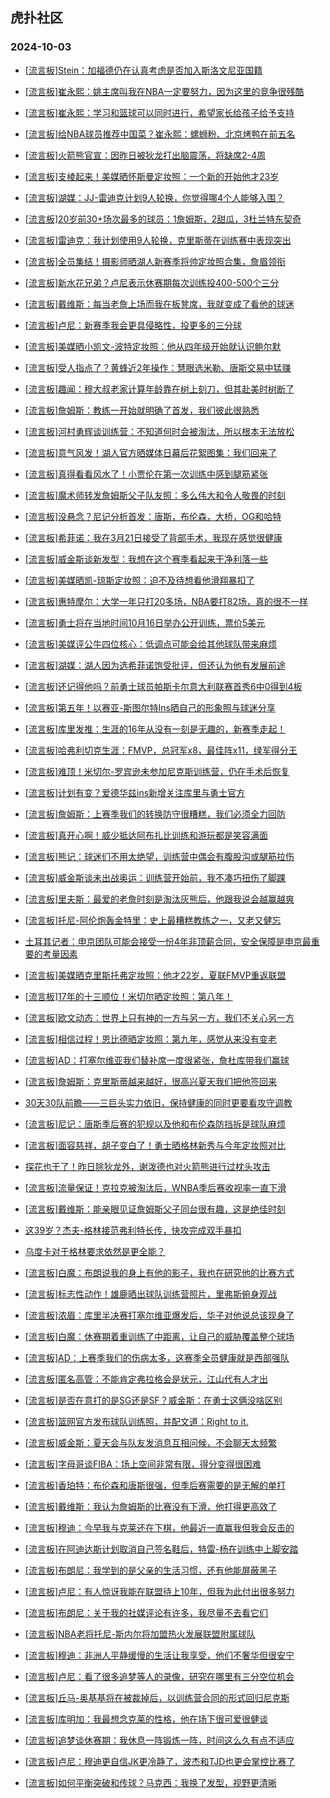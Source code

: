 ## 虎扑社区 
### 2024-10-03

+ [[流言板]Stein：加福德仍在认真考虑是否加入斯洛文尼亚国籍](https://bbs.hupu.com/628208167.html)

+ [[流言板]崔永熙：姚主席叫我在NBA一定要努力，因为这里的竞争很残酷](https://bbs.hupu.com/628208825.html)

+ [[流言板]崔永熙：学习和篮球可以同时进行，希望家长给孩子给予支持](https://bbs.hupu.com/628208599.html)

+ [[流言板]给NBA球员推荐中国菜？崔永熙：螺蛳粉、北京烤鸭在前五名](https://bbs.hupu.com/628208341.html)

+ [[流言板]火箭熊官宣：因昨日被狄龙打出脑震荡，将缺席2-4周](https://bbs.hupu.com/628205234.html)

+ [[流言板]支棱起来！美媒晒怀斯曼定妆照：一个新的开始他才23岁](https://bbs.hupu.com/628205414.html)

+ [[流言板]湖媒：JJ-雷迪克计划9人轮换，你觉得哪4个人能够入围？](https://bbs.hupu.com/628209499.html)

+ [[流言板]20岁前30+场次最多的球员：1詹姆斯，2甜瓜，3杜兰特东契奇](https://bbs.hupu.com/628207631.html)

+ [[流言板]雷迪克：我计划使用9人轮换，克里斯蒂在训练赛中表现突出](https://bbs.hupu.com/628208213.html)

+ [[流言板]全员集结！摄影师晒湖人新赛季将帅定妆照合集，詹眉领衔](https://bbs.hupu.com/628208714.html)

+ [[流言板]新水花兄弟？卢尼表示休赛期每次训练投400-500个三分](https://bbs.hupu.com/628204974.html)

+ [[流言板]戴维斯：每当老詹上场而我在板凳席，我就变成了看他的球迷](https://bbs.hupu.com/628209913.html)

+ [[流言板]卢尼：新赛季我会更具侵略性，投更多的三分球](https://bbs.hupu.com/628210035.html)

+ [[流言板]美媒晒小凯文-波特定妆照：他从四年级开始就认识鲍尔默](https://bbs.hupu.com/628206679.html)

+ [[流言板]受人指点了？黄蜂近2年操作：慧眼选米勒、唐斯交易中猛赚](https://bbs.hupu.com/628209453.html)

+ [[流言板]趣闻：穆大叔老家计算年龄靠在树上刻刀，但其赴美时树断了](https://bbs.hupu.com/628209580.html)

+ [[流言板]詹姆斯：教练一开始就明确了首发，我们彼此很熟悉](https://bbs.hupu.com/628205193.html)

+ [[流言板]河村勇辉谈训练营：不知道何时会被淘汰，所以根本无法放松](https://bbs.hupu.com/628209492.html)

+ [[流言板]意气风发！湖人官方晒媒体日幕后花絮图集：我们回来了](https://bbs.hupu.com/628209204.html)

+ [[流言板]真得看看风水了！小贾伦在第一次训练中感到腿筋紧张](https://bbs.hupu.com/628205046.html)

+ [[流言板]魔术师转发詹姆斯父子队友照：多么伟大和令人敬畏的时刻](https://bbs.hupu.com/628209107.html)

+ [[流言板]没悬念？尼记分析首发：唐斯，布伦森，大桥，OG和哈特](https://bbs.hupu.com/628209308.html)

+ [[流言板]希菲诺：我在3月21日接受了背部手术，我现在感觉很健康](https://bbs.hupu.com/628209668.html)

+ [[流言板]威金斯谈新发型：我想在这个赛季看起来干净利落一些](https://bbs.hupu.com/628205168.html)

+ [[流言板]美媒晒凯-琼斯定妆照：迫不及待想看他滑翔暴扣了](https://bbs.hupu.com/628205335.html)

+ [[流言板]惠特摩尔：大学一年只打20多场，NBA要打82场，真的很不一样](https://bbs.hupu.com/628208722.html)

+ [[流言板]勇士将在当地时间10月16日举办公开训练，票价5美元](https://bbs.hupu.com/628210086.html)

+ [[流言板]美媒评公牛四位核心：低调点可能会给其他球队带来麻烦](https://bbs.hupu.com/628209768.html)

+ [[流言板]湖媒：湖人因为选希菲诺饱受批评，但还认为他有发展前途](https://bbs.hupu.com/628209569.html)

+ [[流言板]还记得他吗？前勇士球员帕斯卡尔意大利联赛首秀6中0得到4板](https://bbs.hupu.com/628209300.html)

+ [[流言板]第五年！以赛亚-斯图尔特Ins晒自己的形象照与球迷分享](https://bbs.hupu.com/628207714.html)

+ [[流言板]库里发推：生涯的16年从没有一刻是无趣的，新赛季走起！](https://bbs.hupu.com/628208121.html)

+ [[流言板]哈弗利切克生涯：FMVP，总冠军x8，最佳阵x11，绿军得分王](https://bbs.hupu.com/628208081.html)

+ [[流言板]难顶！米切尔-罗宾逊未参加尼克斯训练营，仍在手术后恢复](https://bbs.hupu.com/628208280.html)

+ [[流言板]计划有变？爱德华兹ins新增关注库里与勇士官方](https://bbs.hupu.com/628203551.html)

+ [[流言板]詹姆斯：上赛季我们的转换防守很糟糕，我们必须全力回防](https://bbs.hupu.com/628204267.html)

+ [[流言板]真开心啊！威少抵达阿布扎比训练和游玩都是笑容满面](https://bbs.hupu.com/628209440.html)

+ [[流言板]熊记：球迷们不用太绝望，训练营中偶会有腹股沟或腿筋拉伤](https://bbs.hupu.com/628209215.html)

+ [[流言板]威金斯谈未出战奥运：训练营开始前，我不凑巧扭伤了脚踝](https://bbs.hupu.com/628209744.html)

+ [[流言板]里夫斯：最爱的老詹时刻是淘汰灰熊后，他跟我说会越赢越爽](https://bbs.hupu.com/628209750.html)

+ [[流言板]托尼-阿伦炮轰金特里：史上最糟糕教练之一，又老又健忘](https://bbs.hupu.com/628210122.html)

+ [土耳其记者：申京团队可能会接受一份4年非顶薪合同，安全保障是申京最重要的考量因素](https://bbs.hupu.com/628207047.html)

+ [[流言板]美媒晒克里斯托弗定妆照：他才22岁，夏联FMVP重返联盟](https://bbs.hupu.com/628206815.html)

+ [[流言板]17年的十三顺位！米切尔晒定妆照：第八年！](https://bbs.hupu.com/628209652.html)

+ [[流言板]欧文动态：世界上只有神的一方与另一方，我们不关心另一方](https://bbs.hupu.com/628209703.html)

+ [[流言板]相信过程！恩比德晒定妆照：第九年，感觉从来没有变老](https://bbs.hupu.com/628209800.html)

+ [[流言板]AD：打塞尔维亚我们替补席一度很紧张，詹杜库带我们赢球](https://bbs.hupu.com/628210137.html)

+ [[流言板]詹姆斯：克里斯蒂越来越好，很高兴夏天我们把他签回来](https://bbs.hupu.com/628207933.html)

+ [30天30队前瞻——三巨头实力依旧，保持健康的同时更要看攻守调教](https://bbs.hupu.com/628204335.html)

+ [[流言板]尼记：唐斯季后赛的犯规以及他和布伦森防挡拆是球队麻烦](https://bbs.hupu.com/628209166.html)

+ [[流言板]面容慈祥，胡子变白了！勇士晒格林新秀与今年定妆照对比](https://bbs.hupu.com/628210155.html)

+ [探花也干了！昨日除狄龙外，谢泼德也对火箭熊进行过枕头攻击](https://bbs.hupu.com/628208014.html)

+ [[流言板]流量保证！克拉克被淘汰后，WNBA季后赛收视率一直下滑](https://bbs.hupu.com/628209477.html)

+ [[流言板]戴维斯：能亲眼见证詹姆斯父子同台很有趣，这是绝佳时刻](https://bbs.hupu.com/628210013.html)

+ [这39岁？杰夫-格林接范弗利特长传，快攻完成双手暴扣](https://bbs.hupu.com/628209196.html)

+ [乌度卡对于格林要求依然是更全能？](https://bbs.hupu.com/628207685.html)

+ [[流言板]白魔：布朗说我的身上有他的影子，我也在研究他的比赛方式](https://bbs.hupu.com/628209384.html)

+ [[流言板]标志性动作！雄鹿晒出球队训练营照片，里弗斯俯身观战](https://bbs.hupu.com/628209391.html)

+ [[流言板]浓眉：库里半决赛打塞尔维亚爆发后，华子对他说总该现身了](https://bbs.hupu.com/628210203.html)

+ [[流言板]白魔：休赛期着重训练了中距离，让自己的威胁覆盖整个球场](https://bbs.hupu.com/628209806.html)

+ [[流言板]AD：上赛季我们的伤病太多，这赛季全员健康就是西部强队](https://bbs.hupu.com/628210267.html)

+ [[流言板]匿名高管：不能肯定弗拉格会是状元，江山代有人才出](https://bbs.hupu.com/628210237.html)

+ [[流言板]是否在意打的是SG还是SF？威金斯：在勇士这俩没啥区别](https://bbs.hupu.com/628210324.html)

+ [[流言板]篮网官方发布球队训练照，并配文道：Right to it.](https://bbs.hupu.com/628210118.html)

+ [[流言板]威金斯：夏天会与队友发消息互相问候，不会聊天太频繁](https://bbs.hupu.com/628209966.html)

+ [[流言板]字母哥谈FIBA：场上空间非常有限，得分变得很困难](https://bbs.hupu.com/628209624.html)

+ [[流言板]香珀特：布伦森和唐斯很强，但季后赛需要的是无解的单打](https://bbs.hupu.com/628210551.html)

+ [[流言板]戴维斯：我认为詹姆斯的比赛没有下滑，他打得更高效了](https://bbs.hupu.com/628210668.html)

+ [[流言板]穆迪：今早我与克莱还在下棋，他最近一直赢我但我会反击的](https://bbs.hupu.com/628210538.html)

+ [[流言板]在阿迪达斯计划取消自己签名鞋后，特雷-杨在训练中上脚安踏](https://bbs.hupu.com/628210878.html)

+ [[流言板]布朗尼：我学到的是父亲的生活习惯，还有他能屏蔽黑子](https://bbs.hupu.com/628210741.html)

+ [[流言板]卢尼：有人惊讶我能在联盟待上10年，但我为此付出很多努力](https://bbs.hupu.com/628210396.html)

+ [[流言板]布朗尼：关于我的社媒评论有许多，我尽量不去看它们](https://bbs.hupu.com/628210776.html)

+ [[流言板]NBA老将托尼-斯内尔将加盟热火发展联盟附属球队](https://bbs.hupu.com/628210735.html)

+ [[流言板]穆迪：非洲人平静缓慢的生活让我享受，他们不奢华但很安宁](https://bbs.hupu.com/628210564.html)

+ [[流言板]卢尼：看了很多追梦等人的录像，研究在哪里有三分空位机会](https://bbs.hupu.com/628210790.html)

+ [[流言板]丘马-奥基基将在被裁掉后，以训练营合同的形式回归尼克斯](https://bbs.hupu.com/628210377.html)

+ [[流言板]库明加：我最想念克莱的性格，他在场下很可爱很健谈](https://bbs.hupu.com/628210518.html)

+ [[流言板]追梦谈休赛期：我休息一阵锻炼一阵，时间这么久有点不适应](https://bbs.hupu.com/628210625.html)

+ [[流言板]卢尼：穆迪更自信JK更冷静了，波杰和TJD也更会掌控比赛了](https://bbs.hupu.com/628210413.html)

+ [[流言板]如何平衡突破和传球？马克西：我换了发型，视野更清晰](https://bbs.hupu.com/628210841.html)

